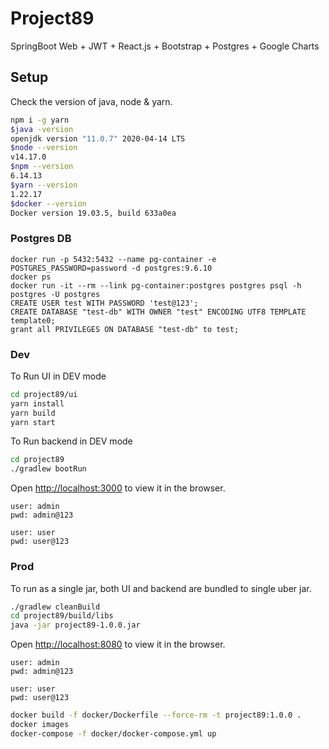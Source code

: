 # Project89

SpringBoot Web + JWT + React.js + Bootstrap + Postgres + Google Charts

## Setup

Check the version of java, node & yarn.

```bash
npm i -g yarn
$java -version
openjdk version "11.0.7" 2020-04-14 LTS
$node --version
v14.17.0
$npm --version
6.14.13
$yarn --version
1.22.17
$docker --version
Docker version 19.03.5, build 633a0ea
```

### Postgres DB

```
docker run -p 5432:5432 --name pg-container -e POSTGRES_PASSWORD=password -d postgres:9.6.10
docker ps
docker run -it --rm --link pg-container:postgres postgres psql -h postgres -U postgres
CREATE USER test WITH PASSWORD 'test@123';
CREATE DATABASE "test-db" WITH OWNER "test" ENCODING UTF8 TEMPLATE template0;
grant all PRIVILEGES ON DATABASE "test-db" to test;
```


### Dev

To Run UI in DEV mode

```bash
cd project89/ui
yarn install
yarn build
yarn start
```

To Run backend in DEV mode

```bash
cd project89
./gradlew bootRun
```

Open [http://localhost:3000](http://localhost:3000) to view it in the browser.

```
user: admin
pwd: admin@123

user: user
pwd: user@123
```

### Prod
To run as a single jar, both UI and backend are bundled to single uber jar.

```bash
./gradlew cleanBuild
cd project89/build/libs
java -jar project89-1.0.0.jar
```

Open [http://localhost:8080](http://localhost:8080) to view it in the browser.

```
user: admin
pwd: admin@123

user: user
pwd: user@123
```

```bash
docker build -f docker/Dockerfile --force-rm -t project89:1.0.0 .
docker images
docker-compose -f docker/docker-compose.yml up 
```
